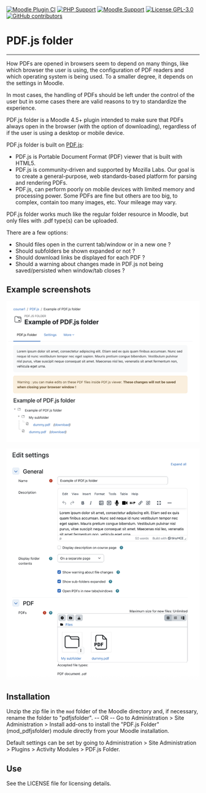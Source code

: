 [![Moodle Plugin CI](https://github.com/acamacho-unige/moodle-mod_pdfjsfolder/actions/workflows/moodle-plugin-ci.yml/badge.svg)](https://github.com/acamacho-unige/moodle-mod_pdfjsfolder/actions/workflows/moodle-plugin-ci.yml)
[![PHP Support](https://img.shields.io/badge/php-8.1_--_8.4-blue)](https://github.com/acamacho-unige/moodle-mod_pdfjsfolder/actions)
[![Moodle Support](https://img.shields.io/badge/Moodle-4.5--5.1-orange)](https://github.com/acamacho-unige/moodle-mod_pdfjsfolder/actions)
[![License GPL-3.0](https://img.shields.io/github/license/acamacho-unige/moodle-mod_pdfjsfolder?color=lightgrey)](https://github.com/acamacho-unige/moodle-mod_pdfjsfolder/blob/main/LICENSE)
[![GitHub contributors](https://img.shields.io/github/contributors/acamacho-unige/moodle-mod_pdfjsfolder)](https://github.com/acamacho-unige/moodle-mod_pdfjsfolder/graphs/contributors)

# PDF.js folder
---------
How PDFs are opened in browsers seem to depend on many things, like which
browser the user is using, the configuration of PDF readers and which
operating system is being used. To a smaller degree, it depends on the
settings in Moodle.

In most cases, the handling of PDFs should be left under the control of
the user but in some cases there are valid reasons to try to standardize
the experience.

PDF.js folder is a Moodle 4.5+ plugin intended to make sure that PDFs always
open in the browser (with the option of downloading), regardless of if the
user is using a desktop or mobile device.

PDF.js folder is built on [PDF.js](https://github.com/mozilla/pdf.js):

*  PDF.js is Portable Document Format (PDF) viewer that is built with HTML5.
*  PDF.js is community-driven and supported by Mozilla Labs. Our goal is to
   create a general-purpose, web standards-based platform for parsing and
   rendering PDFs.
*  PDF.js, can perform poorly on mobile devices with limited memory and processing power.
   Some PDFs are fine but others are too big, to complex, contain too many images, etc.
   Your mileage may vary.

PDF.js folder works much like the regular folder resource in Moodle, but only
files with .pdf type(s) can be uploaded.

There are a few options:

*  Should files open in the current tab/window or in a new one ?
*  Should subfolders be shown expanded or not ?
*  Should download links be displayed for each PDF ?
*  Should a warning about changes made in PDF.js not being saved/persisted when window/tab closes ?

Example screenshots
-------------------

![View](pix/screenshot-view.png?raw=true)

![Settings](pix/screenshot-settings.png?raw=true)

Installation
------------
Unzip the zip file in the `mod` folder of the Moodle directory and, if
necessary, rename the folder to "pdfjsfolder".
-- OR --
Go to Administration > Site Administration > Install add-ons to install
the "PDF.js Folder" (mod_pdfjsfolder) module directly from your Moodle
installation.

Default settings can be set by going to Administration > Site
Administration > Plugins > Activity Modules > PDF.js Folder.

Use
---
See the LICENSE file for licensing details.
